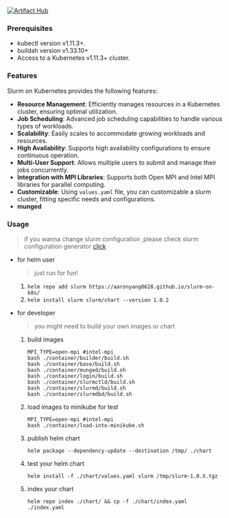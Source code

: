 [![Artifact Hub](https://img.shields.io/endpoint?url=https://artifacthub.io/badge/repository/slurm-on-k8s)](https://artifacthub.io/packages/search?repo=slurm-on-k8s)

### Prerequisites
- kubectl version v1.11.3+.
- buildah version v1.33.10+
- Access to a Kubernetes v1.11.3+ cluster.

### Features

Slurm on Kubernetes provides the following features:

- **Resource Management**: Efficiently manages resources in a Kubernetes cluster, ensuring optimal utilization.
- **Job Scheduling**: Advanced job scheduling capabilities to handle various types of workloads.
- **Scalability**: Easily scales to accommodate growing workloads and resources.
- **High Availability**: Supports high availability configurations to ensure continuous operation.
- **Multi-User Support**: Allows multiple users to submit and manage their jobs concurrently.
- **Integration with MPI Libraries**: Supports both Open MPI and Intel MPI libraries for parallel computing.
- **Customizable**: Using `values.yaml` file, you can customizable a slurm cluster, fitting specific needs and configurations.
- **munged**

### Usage

> if you wanna change slurm configuration ,please check slurm configuration generator [click](https://slurm.schedmd.com/configurator.html)

- for helm user
    > just run for fun!
    1. `helm repo add slurm https://aaronyang0628.github.io/slurm-on-k8s/`
    2. `helm install slurm slurm/chart --version 1.0.2`

- for developer
    > you might need to build your own images or chart
    1. build images
        ```shell
        MPI_TYPE=open-mpi #intel-mpi
        bash ./container/builder/build.sh
        bash ./container/base/build.sh
        bash ./container/munged/build.sh
        bash ./container/login/build.sh
        bash ./container/slurmctld/build.sh
        bash ./container/slurmd/build.sh
        bash ./container/slurmdbd/build.sh
        ```
    2. load images to minikube for test
        ```shell
        MPI_TYPE=open-mpi #intel-mpi
        bash ./container/load-into-minikube.sh
        ```
    3. publish helm chart
        ```shell
        helm package --dependency-update --destination /tmp/ ./chart
        ```
    4. test your helm chart
        ```shell
        helm install -f ./chart/values.yaml slurm /tmp/slurm-1.0.X.tgz
        ```
    5. index your chart
        ```shell
        helm repo index ./chart/ && cp -f ./chart/index.yaml ./index.yaml
        ```
